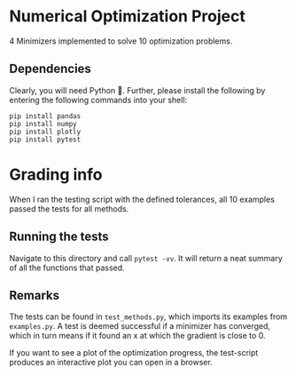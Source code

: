 # Numerical Optimization Project

4 Minimizers implemented to solve 10 optimization problems.

## Dependencies

Clearly, you will need Python 🐍. Further, please install the following
by entering the following commands into your shell:

```
pip install pandas
pip install numpy
pip install plotly
pip install pytest
```

# Grading info

When I ran the testing script with the defined tolerances, all 10 examples passed the tests for all methods.

## Running the tests

Navigate to this directory and call `pytest -vv`. It will return a neat
summary of all the functions that passed.


## Remarks

The tests can be found in `test_methods.py`, which imports its examples from `examples.py`.
A test is deemed successful if a minimizer has converged, which in turn means if it found
an x at which the gradient is close to 0.

If you want to see a plot of the optimization progress, the test-script produces an interactive plot
you can open in a browser.